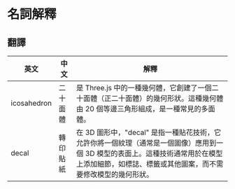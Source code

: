 # 名詞解釋

## 翻譯

| 英文        | 中文     | 解釋                                                                                                                                                                                           |
| ----------- | -------- | ---------------------------------------------------------------------------------------------------------------------------------------------------------------------------------------------- |
| icosahedron | 二十面體 | 是 Three.js 中的一種幾何體，它創建了一個二十面體（正二十面體）的幾何形狀。這種幾何體由 20 個等邊三角形組成，是一種常見的多面體。                                                               |
| decal       | 轉印貼紙 | 在 3D 圖形中，"decal" 是指一種貼花技術，它允許你將一個紋理（通常是一個圖像）應用到一個 3D 模型的表面上。這種技術通常用於在模型上添加細節，如標誌、標籤或其他圖案，而不需要修改模型的幾何形狀。 |
